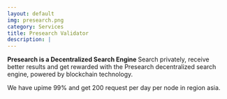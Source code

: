 ```yaml
---
layout: default
img: presearch.png
category: Services
title: Presearch Validator
description: |
---
```

<b>Presearch is a Decentralized Search Engine  </b>
Search privately, receive better results and get rewarded with the Presearch decentralized search engine, powered by blockchain technology.

We have upime 99% and get 200 request per day per node in region asia.

